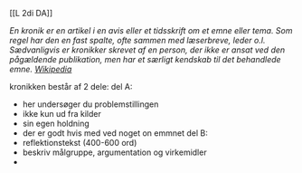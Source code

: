 [[L 2di DA]]

*En kronik er en artikel i en avis eller et tidsskrift om et emne eller tema. Som regel har den en fast spalte, ofte sammen med læserbreve, leder o.l. Sædvanligvis er kronikker skrevet af en person, der ikke er ansat ved den pågældende publikation, men har et særligt kendskab til det behandlede emne. [Wikipedia](https://da.wikipedia.org/wiki/Kronik)*

kronikken består af 2 dele:
del A:
- her undersøger du problemstillingen
- ikke kun ud fra kilder
- sin egen holdning
- der er godt hvis med ved noget on emmnet
del B:
- reflektionstekst (400-600 ord)
- beskriv målgruppe, argumentation og virkemidler 
- 